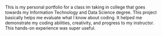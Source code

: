 This is my personal portfolio for a class im taking in college that goes towards my Information Technology and Data Science degree. This project basically helps me evaluate what I know about coding. It helped me demonstrate my coding abilities, creativity, and progress to my instructor. This hands-on experience was super useful. 
